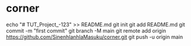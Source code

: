 # corner

echo "# TUT_Project_-123" >> README.md
git init
git add README.md
git commit -m "first commit"
git branch -M main
git remote add origin https://github.com/SinenhlanhlaMasuku/corner.git
git push -u origin main
